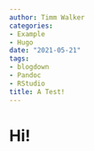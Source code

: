 ```yaml
---
author: Timm Walker
categories:
- Example
- Hugo
date: "2021-05-21"
tags:
- blogdown
- Pandoc
- RStudio
title: A Test!
---
```


# Hi!